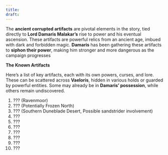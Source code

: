 ```yaml
---
title: 
draft:
---
```

The **ancient corrupted artifacts** are pivotal elements in the story, tied directly to **Lord Damaris Malakar’s** rise to power and his eventual ascension. These artifacts are powerful relics from an ancient age, imbued with dark and forbidden magic. **Damaris** has been gathering these artifacts to **siphon their power**, making him stronger and more dangerous as the campaign progresses

**The Known Artifacts**

Here’s a list of key artifacts, each with its own powers, curses, and lore. These can be scattered across **Vaeloris**, hidden in various holds or guarded by powerful entities. Some may already be in **Damaris’ possession**, while others remain undiscovered.

1.  ??? (Ravenmoor)
2.  ??? (Potentially Frozen North)
3.  ??? (Southern Duneblade Desert, Possible sandstrider involvement)
4.  ???
5.  ???
6.  ???
7.  ???
8.  ???
9.  ???
10.  ???